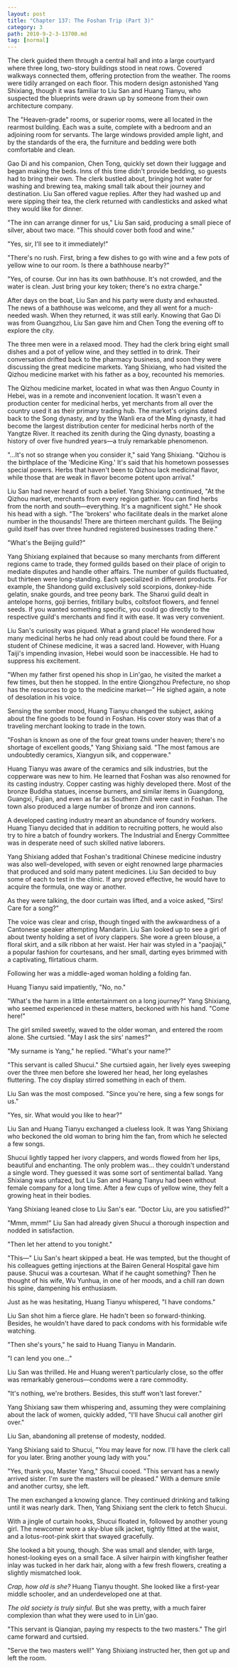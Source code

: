 ```yaml
---
layout: post
title: "Chapter 137: The Foshan Trip (Part 3)"
category: 3
path: 2010-9-2-3-13700.md
tag: [normal]
---
```


The clerk guided them through a central hall and into a large courtyard where three long, two-story buildings stood in neat rows. Covered walkways connected them, offering protection from the weather. The rooms were tidily arranged on each floor. This modern design astonished Yang Shixiang, though it was familiar to Liu San and Huang Tianyu, who suspected the blueprints were drawn up by someone from their own architecture company.

The "Heaven-grade" rooms, or superior rooms, were all located in the rearmost building. Each was a suite, complete with a bedroom and an adjoining room for servants. The large windows provided ample light, and by the standards of the era, the furniture and bedding were both comfortable and clean.

Gao Di and his companion, Chen Tong, quickly set down their luggage and began making the beds. Inns of this time didn't provide bedding, so guests had to bring their own. The clerk bustled about, bringing hot water for washing and brewing tea, making small talk about their journey and destination. Liu San offered vague replies. After they had washed up and were sipping their tea, the clerk returned with candlesticks and asked what they would like for dinner.

"The inn can arrange dinner for us," Liu San said, producing a small piece of silver, about two mace. "This should cover both food and wine."

"Yes, sir, I'll see to it immediately!"

"There's no rush. First, bring a few dishes to go with wine and a few pots of yellow wine to our room. Is there a bathhouse nearby?"

"Yes, of course. Our inn has its own bathhouse. It's not crowded, and the water is clean. Just bring your key token; there's no extra charge."

After days on the boat, Liu San and his party were dusty and exhausted. The news of a bathhouse was welcome, and they all went for a much-needed wash. When they returned, it was still early. Knowing that Gao Di was from Guangzhou, Liu San gave him and Chen Tong the evening off to explore the city.

The three men were in a relaxed mood. They had the clerk bring eight small dishes and a pot of yellow wine, and they settled in to drink. Their conversation drifted back to the pharmacy business, and soon they were discussing the great medicine markets. Yang Shixiang, who had visited the Qizhou medicine market with his father as a boy, recounted his memories.

The Qizhou medicine market, located in what was then Anguo County in Hebei, was in a remote and inconvenient location. It wasn't even a production center for medicinal herbs, yet merchants from all over the country used it as their primary trading hub. The market's origins dated back to the Song dynasty, and by the Wanli era of the Ming dynasty, it had become the largest distribution center for medicinal herbs north of the Yangtze River. It reached its zenith during the Qing dynasty, boasting a history of over five hundred years—a truly remarkable phenomenon.

"...It's not so strange when you consider it," said Yang Shixiang. "Qizhou is the birthplace of the 'Medicine King.' It's said that his hometown possesses special powers. Herbs that haven't been to Qizhou lack medicinal flavor, while those that are weak in flavor become potent upon arrival."

Liu San had never heard of such a belief. Yang Shixiang continued, "At the Qizhou market, merchants from every region gather. You can find herbs from the north and south—everything. It's a magnificent sight." He shook his head with a sigh. "The 'brokers' who facilitate deals in the market alone number in the thousands! There are thirteen merchant guilds. The Beijing guild itself has over three hundred registered businesses trading there."

"What's the Beijing guild?"

Yang Shixiang explained that because so many merchants from different regions came to trade, they formed guilds based on their place of origin to mediate disputes and handle other affairs. The number of guilds fluctuated, but thirteen were long-standing. Each specialized in different products. For example, the Shandong guild exclusively sold scorpions, donkey-hide gelatin, snake gourds, and tree peony bark. The Shanxi guild dealt in antelope horns, goji berries, fritillary bulbs, coltsfoot flowers, and fennel seeds. If you wanted something specific, you could go directly to the respective guild's merchants and find it with ease. It was very convenient.

Liu San's curiosity was piqued. What a grand place! He wondered how many medicinal herbs he had only read about could be found there. For a student of Chinese medicine, it was a sacred land. However, with Huang Taiji's impending invasion, Hebei would soon be inaccessible. He had to suppress his excitement.

"When my father first opened his shop in Lin'gao, he visited the market a few times, but then he stopped. In the entire Qiongzhou Prefecture, no shop has the resources to go to the medicine market—" He sighed again, a note of desolation in his voice.

Sensing the somber mood, Huang Tianyu changed the subject, asking about the fine goods to be found in Foshan. His cover story was that of a traveling merchant looking to trade in the town.

"Foshan is known as one of the four great towns under heaven; there's no shortage of excellent goods," Yang Shixiang said. "The most famous are undoubtedly ceramics, Xiangyun silk, and copperware."

Huang Tianyu was aware of the ceramics and silk industries, but the copperware was new to him. He learned that Foshan was also renowned for its casting industry. Copper casting was highly developed there. Most of the bronze Buddha statues, incense burners, and similar items in Guangdong, Guangxi, Fujian, and even as far as Southern Zhili were cast in Foshan. The town also produced a large number of bronze and iron cannons.

A developed casting industry meant an abundance of foundry workers. Huang Tianyu decided that in addition to recruiting potters, he would also try to hire a batch of foundry workers. The Industrial and Energy Committee was in desperate need of such skilled native laborers.

Yang Shixiang added that Foshan's traditional Chinese medicine industry was also well-developed, with seven or eight renowned large pharmacies that produced and sold many patent medicines. Liu San decided to buy some of each to test in the clinic. If any proved effective, he would have to acquire the formula, one way or another.

As they were talking, the door curtain was lifted, and a voice asked, "Sirs! Care for a song?"

The voice was clear and crisp, though tinged with the awkwardness of a Cantonese speaker attempting Mandarin. Liu San looked up to see a girl of about twenty holding a set of ivory clappers. She wore a green blouse, a floral skirt, and a silk ribbon at her waist. Her hair was styled in a "paojiaji," a popular fashion for courtesans, and her small, darting eyes brimmed with a captivating, flirtatious charm.

Following her was a middle-aged woman holding a folding fan.

Huang Tianyu said impatiently, "No, no."

"What's the harm in a little entertainment on a long journey?" Yang Shixiang, who seemed experienced in these matters, beckoned with his hand. "Come here!"

The girl smiled sweetly, waved to the older woman, and entered the room alone. She curtsied. "May I ask the sirs' names?"

"My surname is Yang," he replied. "What's your name?"

"This servant is called Shucui." She curtsied again, her lively eyes sweeping over the three men before she lowered her head, her long eyelashes fluttering. The coy display stirred something in each of them.

Liu San was the most composed. "Since you're here, sing a few songs for us."

"Yes, sir. What would you like to hear?"

Liu San and Huang Tianyu exchanged a clueless look. It was Yang Shixiang who beckoned the old woman to bring him the fan, from which he selected a few songs.

Shucui lightly tapped her ivory clappers, and words flowed from her lips, beautiful and enchanting. The only problem was... they couldn't understand a single word. They guessed it was some sort of sentimental ballad. Yang Shixiang was unfazed, but Liu San and Huang Tianyu had been without female company for a long time. After a few cups of yellow wine, they felt a growing heat in their bodies.

Yang Shixiang leaned close to Liu San's ear. "Doctor Liu, are you satisfied?"

"Mmm, mmm!" Liu San had already given Shucui a thorough inspection and nodded in satisfaction.

"Then let her attend to you tonight."

"This—" Liu San's heart skipped a beat. He was tempted, but the thought of his colleagues getting injections at the Bairen General Hospital gave him pause. Shucui was a courtesan. What if he caught something? Then he thought of his wife, Wu Yunhua, in one of her moods, and a chill ran down his spine, dampening his enthusiasm.

Just as he was hesitating, Huang Tianyu whispered, "I have condoms."

Liu San shot him a fierce glare. He hadn't been so forward-thinking. Besides, he wouldn't have dared to pack condoms with his formidable wife watching.

"Then she's yours," he said to Huang Tianyu in Mandarin.

"I can lend you one..."

Liu San was thrilled. He and Huang weren't particularly close, so the offer was remarkably generous—condoms were a rare commodity.

"It's nothing, we're brothers. Besides, this stuff won't last forever."

Yang Shixiang saw them whispering and, assuming they were complaining about the lack of women, quickly added, "I'll have Shucui call another girl over."

Liu San, abandoning all pretense of modesty, nodded.

Yang Shixiang said to Shucui, "You may leave for now. I'll have the clerk call for you later. Bring another young lady with you."

"Yes, thank you, Master Yang," Shucui cooed. "This servant has a newly arrived sister. I'm sure the masters will be pleased." With a demure smile and another curtsy, she left.

The men exchanged a knowing glance. They continued drinking and talking until it was nearly dark. Then, Yang Shixiang sent the clerk to fetch Shucui.

With a jingle of curtain hooks, Shucui floated in, followed by another young girl. The newcomer wore a sky-blue silk jacket, tightly fitted at the waist, and a lotus-root-pink skirt that swayed gracefully.

She looked a bit young, though. She was small and slender, with large, honest-looking eyes on a small face. A silver hairpin with kingfisher feather inlay was tucked in her dark hair, along with a few fresh flowers, creating a slightly mismatched look.

*Crap, how old is she?* Huang Tianyu thought. She looked like a first-year middle schooler, and an underdeveloped one at that.

*The old society is truly sinful.* But she was pretty, with a much fairer complexion than what they were used to in Lin'gao.

"This servant is Qianqian, paying my respects to the two masters." The girl came forward and curtsied.

"Serve the two masters well!" Yang Shixiang instructed her, then got up and left the room.